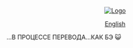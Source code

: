 <div align="center"><ins>

![Logo](https://user-images.githubusercontent.com/5076458/110127198-666fac00-7dd6-11eb-9822-ccc973f41ee6.png)

[English](/README.md)

</ins></div>

...В ПРОЦЕССЕ ПЕРЕВОДА...КАК БЭ 😺